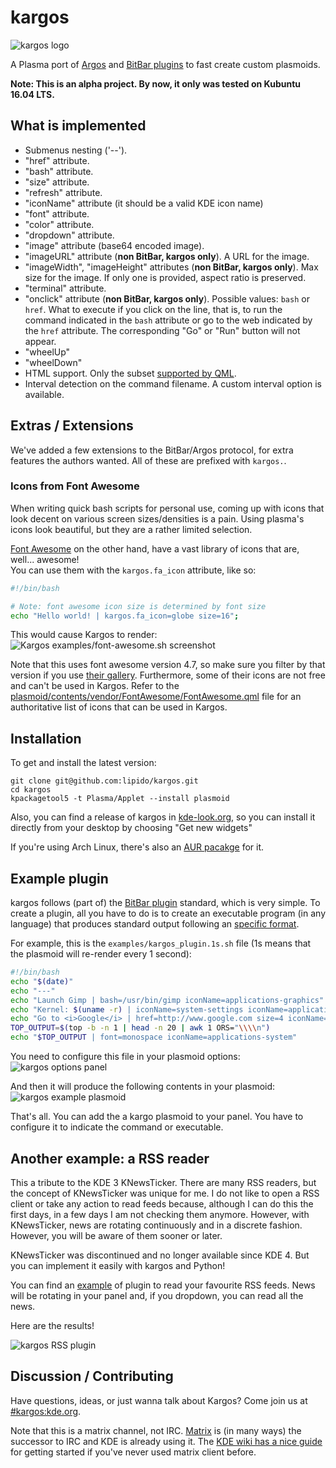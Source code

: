 # kargos

![kargos logo](kargos-logo.png "kargos logo")

A Plasma port of [Argos](https://github.com/p-e-w/argos/blob/master/README.md) and [BitBar plugins](https://github.com/matryer/bitbar-plugins) to fast create
custom plasmoids.

**Note: This is an alpha project. By now, it only was tested on Kubuntu 16.04 LTS.**

## What is implemented

- Submenus nesting ('--').
- "href" attribute.
- "bash" attribute.
- "size" attribute.
- "refresh" attribute.
- "iconName" attribute (it should be a valid KDE icon name)
- "font" attribute.
- "color" attribute.
- "dropdown" attribute.
- "image" attribute (base64 encoded image).
- "imageURL" attribute (**non BitBar, kargos only**). A URL for the image.
- "imageWidth", "imageHeight" attributes (**non BitBar, kargos only**). Max size for
  the image. If only one is provided, aspect ratio is preserved.
- "terminal" attribute.
- "onclick" attribute (**non BitBar, kargos only**). Possible values: `bash` or `href`. What to execute if you click on the line, that is,
  to run the command indicated in the `bash` attribute or go to the web indicated by the `href` attribute. The corresponding "Go" or "Run"
  button will not appear.
- "wheelUp"
- "wheelDown"
- HTML support. Only the subset [supported by QML](http://doc.qt.io/qt-5/richtext-html-subset.html).
- Interval detection on the command filename. A custom interval option is available.

## Extras / Extensions

We've added a few extensions to the BitBar/Argos protocol, for extra features the authors wanted.
All of these are prefixed with `kargos.`.

### Icons from Font Awesome

When writing quick bash scripts for personal use, coming up with icons that look decent on various screen sizes/densities is a pain.
Using plasma's icons look beautiful, but they are a rather limited selection.

[Font Awesome](https://fontawesome.com/v4.7.0/icons/) on the other hand, have a vast library of icons that are, well... awesome!  
You can use them with the `kargos.fa_icon` attribute, like so:

```bash
#!/bin/bash

# Note: font awesome icon size is determined by font size
echo "Hello world! | kargos.fa_icon=globe size=16";
```
This would cause Kargos to render:  
![Kargos examples/font-awesome.sh screenshot](examples/font_awesome.png)

Note that this uses font awesome version 4.7, so make sure you filter by that version if you use [their gallery](https://fontawesome.com/v4.7.0/icons/). Furthermore, some of their icons are not free and can't be used in Kargos.
Refer to the [plasmoid/contents/vendor/FontAwesome/FontAwesome.qml](plasmoid/contents/vendor/FontAwesome/FontAwesome.qml) file for an authoritative list of icons that can be used in Kargos.


## Installation

To get and install the latest version:

```
git clone git@github.com:lipido/kargos.git
cd kargos
kpackagetool5 -t Plasma/Applet --install plasmoid

```

Also, you can find a release of kargos in [kde-look.org](https://store.kde.org/p/1173112/), 
so you can install it directly from your desktop by choosing "Get new widgets"

If you're using Arch Linux, there's also an [AUR pacakge](https://aur.archlinux.org/packages/plasma5-applets-kargos-git/) for it.

## Example plugin
kargos follows (part of) the [BitBar plugin](https://github.com/matryer/bitbar-plugins)
standard, which is very simple. To create a plugin, all you have to do is to create
an executable program (in any language) that produces standard output following
an [specific format](https://github.com/matryer/bitbar#plugin-api).

For example, this is the `examples/kargos_plugin.1s.sh` file (1s means that the plasmoid will re-render
every 1 second):

```bash
#!/bin/bash
echo "$(date)"
echo "---"
echo "Launch Gimp | bash=/usr/bin/gimp iconName=applications-graphics"
echo "Kernel: $(uname -r) | iconName=system-settings iconName=applications-development"
echo "Go to <i>Google</i> | href=http://www.google.com size=4 iconName=applications-internet" 
TOP_OUTPUT=$(top -b -n 1 | head -n 20 | awk 1 ORS="\\\\n")
echo "$TOP_OUTPUT | font=monospace iconName=applications-system"
```

You need to configure this file in your plasmoid options:
![kargos options panel](kargos-options.png "kargos options panel")


And then it will produce the following contents in your plasmoid:
![kargos example plasmoid](kargos-example.png "kargos example plasmoid")

That's all. You can add the a kargo plasmoid to your panel. You have to configure 
it to indicate the command or executable.

## Another example: a RSS reader
This a tribute to the KDE 3 KNewsTicker. There are many RSS readers, but the
concept of KNewsTicker was unique for me. I do not like to open a RSS client
or take any action to read feeds because, although I can do this the first days,
in a few days I am not checking them anymore. However, with KNewsTicker, news are
rotating continuously and in a discrete fashion. However, you will be aware of them
sooner or later.

KNewsTicker was discontinued and no longer available since KDE 4. But you can
implement it easily with kargos and Python!

You can find an [example](examples/rssnews.30m.py) of plugin to read your 
favourite RSS feeds. News will be rotating in your panel and, if you dropdown,
you can read all the news.

Here are the results!

![kargos RSS plugin](kargos-rss-example.png "kargos options panel")

## Discussion / Contributing
Have questions, ideas, or just wanna talk about Kargos? Come join us at [#kargos:kde.org](https://matrix.to/#/!JJUzArvSQNWhqQsQVB:kde.org?via=kde.org&via=lasath.org).

Note that this is a matrix channel, not IRC. [Matrix](https://matrix.org) is (in many ways) the successor to IRC and KDE is already using it. The [KDE wiki has a nice guide](https://community.kde.org/Matrix) for getting started if you've never used matrix client before.

